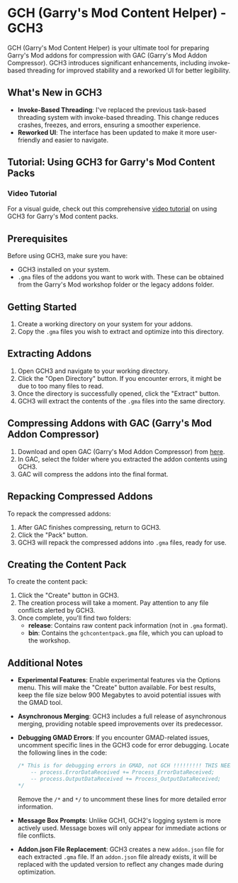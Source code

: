 # GCH (Garry's Mod Content Helper) - GCH3

GCH (Garry's Mod Content Helper) is your ultimate tool for preparing Garry's Mod addons for compression with GAC (Garry's Mod Addon Compressor). GCH3 introduces significant enhancements, including invoke-based threading for improved stability and a reworked UI for better legibility.

## What's New in GCH3

- **Invoke-Based Threading**: I've replaced the previous task-based threading system with invoke-based threading. This change reduces crashes, freezes, and errors, ensuring a smoother experience.
- **Reworked UI**: The interface has been updated to make it more user-friendly and easier to navigate.

## Tutorial: Using GCH3 for Garry's Mod Content Packs

### Video Tutorial

For a visual guide, check out this comprehensive [video tutorial](https://www.youtube.com/watch?v=WX4Z8od8zgE&feature=youtu.be) on using GCH3 for Garry's Mod content packs.

## Prerequisites

Before using GCH3, make sure you have:

- GCH3 installed on your system.
- `.gma` files of the addons you want to work with. These can be obtained from the Garry's Mod workshop folder or the legacy addons folder.

## Getting Started

1. Create a working directory on your system for your addons.
2. Copy the `.gma` files you wish to extract and optimize into this directory.

## Extracting Addons

1. Open GCH3 and navigate to your working directory.
2. Click the "Open Directory" button. If you encounter errors, it might be due to too many files to read.
3. Once the directory is successfully opened, click the "Extract" button.
4. GCH3 will extract the contents of the `.gma` files into the same directory.

## Compressing Addons with GAC (Garry's Mod Addon Compressor)

1. Download and open GAC (Garry's Mod Addon Compressor) from [here](https://github.com/Shark-vil/GmodAddonCompressor/releases/tag/v2.0.4).
2. In GAC, select the folder where you extracted the addon contents using GCH3.
3. GAC will compress the addons into the final format.

## Repacking Compressed Addons

To repack the compressed addons:

1. After GAC finishes compressing, return to GCH3.
2. Click the "Pack" button.
3. GCH3 will repack the compressed addons into `.gma` files, ready for use.

## Creating the Content Pack

To create the content pack:

1. Click the "Create" button in GCH3.
2. The creation process will take a moment. Pay attention to any file conflicts alerted by GCH3.
3. Once complete, you'll find two folders:
   - **release**: Contains raw content pack information (not in `.gma` format).
   - **bin**: Contains the `gchcontentpack.gma` file, which you can upload to the workshop.

## Additional Notes

- **Experimental Features**: Enable experimental features via the Options menu. This will make the "Create" button available. For best results, keep the file size below 900 Megabytes to avoid potential issues with the GMAD tool.
  
- **Asynchronous Merging**: GCH3 includes a full release of asynchronous merging, providing notable speed improvements over its predecessor.

- **Debugging GMAD Errors**: If you encounter GMAD-related issues, uncomment specific lines in the GCH3 code for error debugging. Locate the following lines in the code:

    ```csharp
    /* This is for debugging errors in GMAD, not GCH !!!!!!!!! THIS NEEDS TO BE CHANGED !!!!!!!!!!! IT IS DONE A DIFFERENT WAY NOW
        -- process.ErrorDataReceived += Process_ErrorDataReceived;
        -- process.OutputDataReceived += Process_OutputDataReceived;
    */
    ```

    Remove the `/*` and `*/` to uncomment these lines for more detailed error information.

- **Message Box Prompts**: Unlike GCH1, GCH2's logging system is more actively used. Message boxes will only appear for immediate actions or file conflicts.

- **Addon.json File Replacement**: GCH3 creates a new `addon.json` file for each extracted `.gma` file. If an `addon.json` file already exists, it will be replaced with the updated version to reflect any changes made during optimization.
